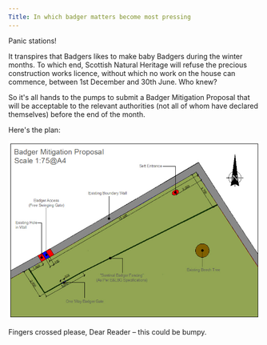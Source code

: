 ```yaml
---
Title: In which badger matters become most pressing
---
```


Panic stations!

It transpires that Badgers likes to make baby Badgers during the winter months. To which end, Scottish Natural Heritage will refuse the precious construction works licence, without which no work on the house can commence, between 1st December and 30th June. Who knew?

So it's all hands to the pumps to submit a Badger Mitigation Proposal that will be acceptable to the relevant authorities (not all of whom have declared themselves) before the end of the month. 

Here's the plan:

![Badger Mitigation Proposal](/images/Badger-Mitigation-Proposal-Drawing.jpg)

Fingers crossed please, Dear Reader – this could be bumpy.
